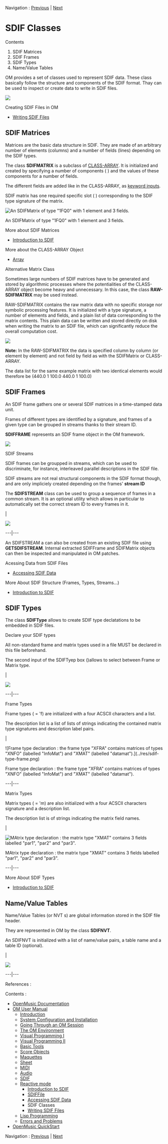 Navigation : [Previous](SDIF-Read "page précédente\(Accessing SDIF
Data\)") | [Next](SDIF-Write "Next\(Writing SDIF
Files\)")

# SDIF Classes

Contents

  1. SDIF Matrices
  2. SDIF Frames
  3. SDIF Types
  4. Name/Value Tables

OM provides a set of classes used to represent SDIF data. These class
basically follow the structure and components of the SDIF format. Thay can be
used to inspect or create data to write in SDIF files.

![](../res/sdif-classes.png)

Creating SDIF Files in OM

  * [Writing SDIF Files](SDIF-Write)

## SDIF Matrices

Matrices are the basic data structure in SDIF. They are made of an arbitrary
number of elements (columns) and a number of fields (lines) depending on the
SDIF types.

The class **SDIFMATRIX** is a subclass of [CLASS-ARRAY](ClassArray). It
is initialized and created by specifying a number of components ( <numcols> )
and the values of these components for a number of fields.

The different fields are added like in the CLASS-ARRAY, as [keyword
inputs](AdditionalInputs).

SDIF matrix has one required specific slot ( <signature> ) corresponding to
the SDIF type signature of the matrix.

![An SDIFMatrix of type "1FQ0" with 1 element and 3
fields.](../res/sdifmatrix.png)

An SDIFMatrix of type "1FQ0" with 1 element and 3 fields.

More about SDIF Matrices

  * [Introduction to SDIF](SDIF-Intro)

More about the CLASS-ARRAY Object

  * [Array](ClassArray)

Alternative Matrix Class

Sometimes large numbers of SDIF matrices have to be generated and stored by
algorithmic processes where the potentialities of the CLASS-ARRAY object
become heavy and unnecessary. In this case, the class **RAW-SDIFMATRIX** may
be used instead.

RAW-SDIFMATRIX contains the raw matrix data with no specific storage nor
symbolic processing features. It is initialized with a type signature, a
number of elements and fields, and a plain list of data corresponding to the
matrix contents. This plain data can be written and stored directly on disk
when writing the matrix to an SDIF file, which can significantly reduce the
overall computation cost.

![](../res/raw-sdifmatrix.png)

**Note:** In the RAW-SDIFMATRIX the data is specified column by column (or
element by element) and not field by field as with the SDIFMatrix or CLASS-
ARRAY.

The data list for the same example matrix with two identical elements would
therefore be (440.0 1 100.0 440.0 1 100.0)

## SDIF Frames

An SDIF frame gathers one or several SDIF matrices in a time-stamped data
unit.

Frames of different types are identified by a signature, and frames of a given
type can be grouped in streams thanks to their stream ID.

 **SDIFFRAME** represents an SDIF frame object in the OM framework.

![](../res/sdifframe.png)

SDIF Streams

SDIF frames can be groupped in streams, which can be used to discriminate, for
instance, interleaved parallel descriptions in the SDIF file.

SDIF streams are not real structural components in the SDIF format though, and
are only impliciely created depending on the frames' **stream ID**

The **SDIFSTREAM** class can be used to group a sequence of frames in a common
stream. It is an optional utility which allows in particular to automatically
set the correct stream ID to every frames in it.

|

[![](../res/sdifstream_1.png)](../res/sdifstream.png "Cliquez pour agrandir")  
  
---|---  
  
An SDIFSTREAM a can also be created from an existing SDIF file using
**GETSDIFSTREAM**. Internal extracted SDIFFrame and SDIFMatrix objects can
then be inspected and manipulated in OM patches.

Acessing Data from SDIF Files

  * [Accessing SDIF Data](SDIF-Read)

More About SDIF Structure (Frames, Types, Streams...)

  * [Introduction to SDIF](SDIF-Intro)

## SDIF Types

The class **SDIFType** allows to create SDIF type declatations to be embedded
in SDIF files.

Declare your SDIF types

All non-standard frame and matrix types used in a file MUST be declared in
this file beforehand.

The second input of the SDIFTyep box (<struct>)allows to select between Frame
or Matrix type.

|

![](../res/sdif-type-select.png)  
  
---|---  
  
Frame Types

Frame types (<struct> = 'f) are initialized with a four ACSCII characters
<signature> and a <description> list.

The description list is a list of lists of strings indicating the contained
matrix type signatures and description label pairs.

|

![Frame type declaration : the frame type "XFRA" contains matrices of types
"XNFO" \(labelled "InfoMat"\) and "XMAT" \(labelled "datamat"\).](../res/sdif-
type-frame.png)

Frame type declaration : the frame type "XFRA" contains matrices of types
"XNFO" (labelled "InfoMat") and "XMAT" (labelled "datamat").  
  
---|---  
  
Matrix Types

Matrix types (<struct> = 'm) are also initialized with a four ACSCII
characters signature and a description list.

The description list is of strings indicating the matrix field names.

|

![MAtrix type declaration : the matrix type "XMAT" contains 3 fields labelled
"par1", "par2" and "par3".](../res/sdif-type-matrix.png)

MAtrix type declaration : the matrix type "XMAT" contains 3 fields labelled
"par1", "par2" and "par3".  
  
---|---  
  
More About SDIF Types

  * [Introduction to SDIF](SDIF-Intro)

## Name/Value Tables

Name/Value Tables (or  NVT s) are global information stored in the SDIF file
header.

They are represented in OM by the class **SDIFNVT**.

An SDIFNVT is initialized with a list of name/value pairs, a table name and a
table ID (optional).

|

![](../res/sdif-nvt.png)  
  
---|---  
  
References :

Contents :

  * [OpenMusic Documentation](OM-Documentation)
  * [OM User Manual](OM-User-Manual)
    * [Introduction](00-Contents)
    * [System Configuration and Installation](Installation)
    * [Going Through an OM Session](Goingthrough)
    * [The OM Environment](Environment)
    * [Visual Programming I](BasicVisualProgramming)
    * [Visual Programming II](AdvancedVisualProgramming)
    * [Basic Tools](BasicObjects)
    * [Score Objects](ScoreObjects)
    * [Maquettes](Maquettes)
    * [Sheet](Sheet)
    * [MIDI](MIDI)
    * [Audio](Audio)
    * [SDIF](SDIF)
    * [Reactive mode](Reactive)
      * [Introduction to SDIF](SDIF-Intro)
      * [SDIFFile](SDIFFile)
      * [Accessing SDIF Data](SDIF-Read)
      * SDIF Classes
      * [Writing SDIF Files](SDIF-Write)
    * [Lisp Programming](Lisp)
    * [Errors and Problems](errors)
  * [OpenMusic QuickStart](QuickStart-Chapters)

Navigation : [Previous](SDIF-Read "page précédente\(Accessing SDIF
Data\)") | [Next](SDIF-Write "Next\(Writing SDIF
Files\)")

